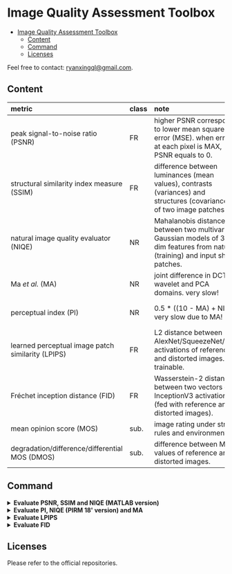 # Image Quality Assessment Toolbox

- [Image Quality Assessment Toolbox](#image-quality-assessment-toolbox)
  - [Content](#content)
  - [Command](#command)
  - [Licenses](#licenses)

Feel free to contact: <ryanxingql@gmail.com>.

## Content

|metric|class|note|better|range|ref|platform|
|:-|:-|:-|:-|:-|:-|:-|
|peak signal-to-noise ratio (PSNR)|FR|higher PSNR corresponds to lower mean squared error (MSE). when error at each pixel is MAX, PSNR equals to 0.|$\uparrow$|[0, inf)|[[WIKI]](https://en.wikipedia.org/wiki/Peak_signal-to-noise_ratio)|MATLAB|
|structural similarity index measure (SSIM)|FR|difference between luminances (mean values), contrasts (variances) and structures (covariances) of two image patches.|$\uparrow$|(?, 1]|[[WIKI]](https://en.wikipedia.org/wiki/Structural_similarity)|MATLAB|
|natural image quality evaluator (NIQE)|NR|Mahalanobis distance between two multivariate Gaussian models of 36-dim features from natural (training) and input sharp patches.|$\downarrow$|[0, ?)|[[MATLAB]](https://www.mathworks.com/help/images/ref/niqe.html) [[paper]](https://ieeexplore.ieee.org/document/6353522)|MATLAB|
|Ma *et al.* (MA)|NR|joint difference in DCT, wavelet and PCA domains. very slow!|$\uparrow$|[0, 10]|[[official repo]](https://github.com/chaoma99/sr-metric) [[paper]](https://arxiv.org/abs/1612.05890)|MATLAB|
|perceptual index (PI)|NR|0.5 * ((10 - MA) + NIQE). very slow due to MA!|$\downarrow$|[0, ?)|[[official repo]](https://github.com/roimehrez/PIRM2018) [[paper]](https://arxiv.org/abs/1809.07517)|MATLAB|
|learned perceptual image patch similarity (LPIPS)|FR|L2 distance between AlexNet/SqueezeNet/VGG activations of reference and distorted images. trainable.|$\downarrow$|[0, ?)|[[official repo]](https://github.com/richzhang/PerceptualSimilarity)|PYTORCH|
|Fréchet inception distance (FID)|FR|Wasserstein-2 distance between two vectors of InceptionV3 activations (fed with reference and distorted images).|$\downarrow$|[0, ?)|[[official repo]](https://github.com/mseitzer/pytorch-fid) [[paper]](https://arxiv.org/abs/1706.08500)|PYTORCH|
|mean opinion score (MOS)|sub.|image rating under strict rules and environment.|$\uparrow$|[0, 100]|[[BT.500]](https://www.itu.int/rec/R-REC-BT.500/)|human|
|degradation/difference/differential MOS (DMOS)|sub.|difference between MOS values of reference and distorted images.|$\downarrow$|[0, 100]|[[src1]](https://ieeexplore.ieee.org/stamp/stamp.jsp?arnumber=762345)  [[src2]](https://videoclarity.com/PDF/WPUnderstandingJNDMOSPSNR.pdf)|human|

## Command

<details>
<summary><b>Evaluate PSNR, SSIM and NIQE (MATLAB version)</b></summary>
<p>

1. Edit paths in `iqa_psnr_ssim_niqe.m`.
2. Run `iqa_psnr_ssim_niqe.m`.

Note that the list of the evaluated images is based on `dst_dir`.

</p>
</details>

<details>
<summary><b>Evaluate PI, NIQE (PIRM 18' version) and MA</b></summary>
<p>

1. Download `iqa_pi_niqe_ma` folder at [[百度网盘 (iqaa)]](https://pan.baidu.com/s/1jJB7EjdhPchGJ6XFKxF6IA).
2. Edit paths in `iqa_pi_niqe_ma.m`.
3. Run `iqa_pi_niqe_ma.m`.

Note that:

- the list of the evaluated images is based on `dst_dir`.
- the NIQE model (PIRM 18' version) is different from the MATLAB version (so as the results).

</p>
</details>

<details>
<summary><b>Evaluate LPIPS</b></summary>
<p>

1. Create CONDA environment: `conda create -n iqa python=3.7 -y`, and enter this environment: `conda activate iqa`.
2. Install TORCH: `python -m pip install torch==1.6.0+cu101 torchvision==0.7.0+cu101 -f https://download.pytorch.org/whl/torch_stable.html`.
3. Install other dependecies: `python -m pip install opencv-python scipy tqdm`
4. Install LPIPS: `python -m pip install lpips=0.1.3`
5. Edit paths in `iqa_lpips.py`.
6. Run `iqa_lpips.py`.

Note that the list of the evaluated images is based on `dst_dir`.

</p>
</details>

<details>
<summary><b>Evaluate FID</b></summary>
<p>

1. Create CONDA environment: `conda create -n iqa python=3.7 -y`, and enter this environment: `conda activate iqa`.
2. Install packages: `pip install pytorch-fid==0.2.0`.
3. Edit paths in `iqa_fid.py`.
4. Run `iqa_fid.py`.

Note that the list of the evaluated images is based on `dst_dir`.

</p>
</details>

## Licenses

Please refer to the official repositories.
